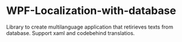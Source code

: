 WPF-Localization-with-database
==============================

Library to create multilanguage application that retirieves texts from database. Support xaml and codebehind translatios.